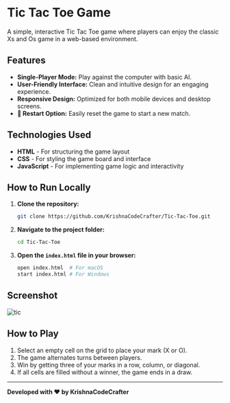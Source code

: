 # Tic Tac Toe Game

A simple, interactive Tic Tac Toe game where players can enjoy the classic Xs and Os game in a web-based environment.

## Features

- **Single-Player Mode:** Play against the computer with basic AI.
- **User-Friendly Interface:** Clean and intuitive design for an engaging experience.
- **Responsive Design:** Optimized for both mobile devices and desktop screens.
- **🔄 Restart Option:** Easily reset the game to start a new match.

## Technologies Used

- **HTML** - For structuring the game layout
- **CSS** - For styling the game board and interface
- **JavaScript** - For implementing game logic and interactivity

## How to Run Locally

1. **Clone the repository:**
   ```bash
   git clone https://github.com/KrishnaCodeCrafter/Tic-Tac-Toe.git
   ```

2. **Navigate to the project folder:**
   ```bash
   cd Tic-Tac-Toe
   ```

3. **Open the `index.html` file in your browser:**
   ```bash
   open index.html  # For macOS
   start index.html # For Windows
   ```


## Screenshot
![tic](https://github.com/user-attachments/assets/2418f230-d3f1-491b-b6e4-5b3cd33500a2)


## How to Play

1. Select an empty cell on the grid to place your mark (X or O).
2. The game alternates turns between players.
3. Win by getting three of your marks in a row, column, or diagonal.
4. If all cells are filled without a winner, the game ends in a draw.
---

**Developed with ❤️ by KrishnaCodeCrafter**

